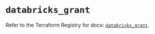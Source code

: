 # `databricks_grant`

Refer to the Terraform Registry for docs: [`databricks_grant`](https://registry.terraform.io/providers/databricks/databricks/1.81.1/docs/resources/grant).

